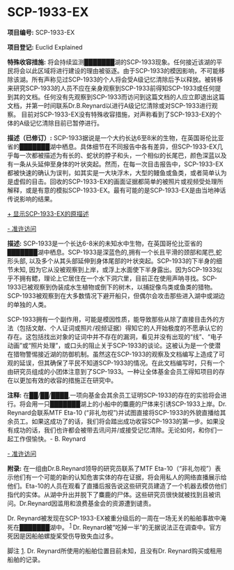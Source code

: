 # SCP-1933-EX
                        


**项目编号:**  SCP-1933-EX

**项目登记:**  Euclid Explained

**特殊收容措施:** 将会持续监测███████湖的SCP-1933现象。任何接近该湖的平民将会以此区域将进行建设的理由被驱逐。由于SCP-1933的模因影响，不可能移除该湖。所有声称见过SCP-1933的个人将会受A级记忆清除后予以释放。被转移来研究SCP-1933的人员不应在亲身观察到SCP-1933前得知SCP-1933或任何提到其的文档。任何没有先观察到SCP-1933而访问到这篇文档的人应立即退出这篇文档，并第一时间联系Dr.B.Reynard以进行A级记忆清除或对SCP-1933进行观察。 目前对SCP-1933-EX没有特殊收容措施，对声称看到了SCP-1933-EX的个体的A级记忆清除目前已暂停进行。

**描述（已修订）:**  SCP-1933据说是一个大约长达6至8米的生物，在英国哥伦比亚省的███████湖中栖息。具体细节在不同报告中各有差异，但SCP-1933-EX几乎每一次都被描述为有长的、蛇状的脖子和头，一个相似的长尾巴，颜色深蓝以及有一条从头延伸至身体的叶状突起。然而，在每一次目击报告中，SCP-1933-EX都被快速的确认为误判，如其实是一大块浮木，大型的鳗鱼或鱼类，或者简单认为是虚假的目击。回收的SCP-1933-EX的画面证据都简单的被照片或视频受处理所解释，或是有意的模拟SCP-1933-EX。最有可能的是SCP-1933-EX是由当地神话传说影响的结果。


<a shape='rect' class='collapsible-block-link' href='javascript:;'>+&#160;&#26174;&#31034;SCP-1933-EX&#30340;&#21407;&#25551;&#36848;</a>

<a shape='rect' class='collapsible-block-link' href='javascript:;'>-&#160;&#20934;&#35768;&#35775;&#38382;</a>

**描述:**  SCP-1933是一个长达6-8米的未知水中生物，在英国哥伦比亚省的███████湖中栖息。SCP-1933是深蓝色的,拥有一个长且平滑的颈部和尾巴,蛇形头部, 以及多个从其头部延伸到身体尾部的叶状突起。SCP-1933的下半身的细节未知, 因为它从没被观察到上岸，或浮上水面使下半身露出。因为SCP-1933似乎不拥有鳃，理论上它居住在一个水下洞穴里，目前正在使用声呐寻找。SCP-1933已被观察到伪装成水生植物或倒下的树木，以捕捉像鸟类或鱼类的猎物。SCP-1933被观察到在大多数情况下避开船只，但偶尔会攻击那些进入湖中或湖边的单独的人类。

SCP-1933拥有一个副作用，可能是模因性质，能导致那些从除了直接目击外的方法（包括文献、个人证词或照片/视频证据）得知它的人开始极度的不愿承认它的存在。这包括找出对象的证词中并不存在的漏洞，看见并没有出现的“线”、“电子动画”或“照片处理”，或口头的阻止关于SCP-1933的谈论。这被认为是一个使潜在猎物警惕接近湖的防御机制。虽然这在SCP-1933的观察及文档编写上造成了可观的延误，但其确保了平民不知道SCP-1933的情况。在此文档编写时，只有一个由研究员组成的小团体注意到了SCP-1933。一种让全体基金会员工得知项目的存在以更加有效的收容的措施正在研究中。

**注释:**  在██/██/████,一项向基金会其余员工证明SCP-1933的存在的实验将会进行。将会用一只███████湖上的小船中的麋鹿的尸体来引诱SCP-1933上岸。Dr. Reynard会联系MTF Eta-10 (“非礼勿视”)并试图直接将SCP-1933的外貌直播给其余员工。如果这成功了的话，我们将会踏出成功收容SCP-1933的第一步。如果没有成功的话，我们也许都会被带去讯问并/或接受记忆清除。无论如何，和你们一起工作佷愉快。- B. Reynard
                             


<a shape='rect' class='collapsible-block-link' href='javascript:;'>-&#160;&#20934;&#35768;&#35775;&#38382;</a>


**附录:**  在一组由Dr.B.Reynard领导的研究员联系了MTF Eta-10（“非礼勿视”）表示他们有一个可能的新的认知危害实体的存在证据，将会用私人的网络直播展示给他们。Eta-10的人员在观看了直播后报告说这些研究员建造了一个机器去模仿他们指代的实体。从湖中升出并脱下了麋鹿的尸体。这些研究员很快就被找到且被讯问。Dr.Reynard因滥用和浪费基金会的资源遭到谴责。

Dr. Reynard被发现在SCP-1933-EX被重分级后的一周在一场无关的船舶事故中淹死在███████湖中。<sup class='footnoteref'>
 <a shape='rect' class='footnoteref' id='footnoteref-1' href='javascript:;' onclick='WIKIDOT.page.utils.scrollToReference(&apos;footnote-1&apos;)'>1</a>
</sup>Dr. Reynard被“吃掉一半”的无据说法正在调查中。官方死因是因船舶螺旋桨受伤导致失血过多。



脚注
<a shape='rect' href='javascript:;' onclick='WIKIDOT.page.utils.scrollToReference(&apos;footnoteref-1&apos;)'>1</a>. Dr. Reynard所使用的船舶位置目前未知，且没有Dr. Reynard购买或租用船舶的记录。


                    